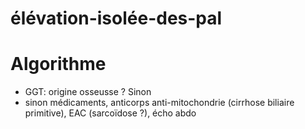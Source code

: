# élévation-isolée-des-pal




# Algorithme


- GGT: origine osseusse ? Sinon 
- sinon médicaments, anticorps anti-mitochondrie (cirrhose biliaire primitive), EAC (sarcoïdose ?), écho abdo 

